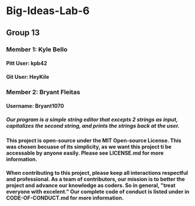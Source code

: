 # Big-Ideas-Lab-6
## Group 13
### Member 1: Kyle Bello
#### Pitt User: kpb42
#### Git User: HeyKile
### Member 2: Bryant Fleitas
#### Username: Bryant1070


##### Our program is a simple string editor that excepts 2 strings as input, capitalizes the second string, and prints the strings back at the user.

#### This project is open-source under the MIT Open-source License. This was chosen becuase of its simplicity, as we want this project ti be accessable by anyone easily. Please see LICENSE.md for more information.

#### When contributing to this project, please keep all interactions respectful and professional. As a team of contributors, our mission is to better the project and advance our knowledge as coders. So in general, "treat everyone with excelent." Our complete code of conduct is listed under in CODE-OF-CONDUCT.md for more information.
